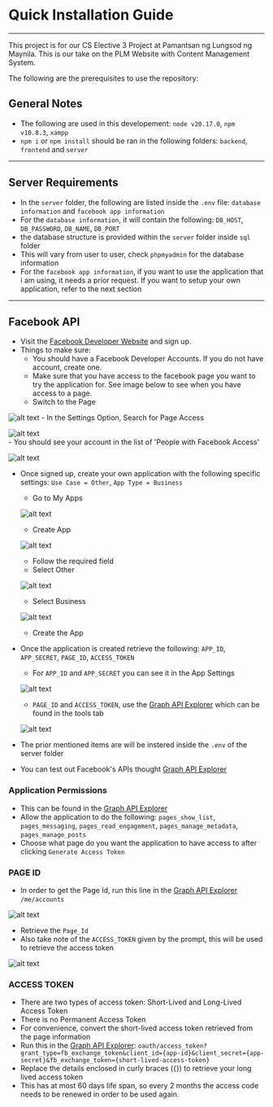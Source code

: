 # Quick Installation Guide
---
This project is for our CS Elective 3 Project at Pamantsan ng Lungsod ng Maynila. This is our take on the PLM Website with Content Management System.

The following are the prerequisites to use the repository:

## General Notes
- The following are used in this developement: `node v20.17.0`, `npm v10.8.3`, `xampp`
- `npm i` or `npm install` should be ran in the following folders: `backend`, `frontend` and `server` 
---

## Server Requirements
- In the `server` folder, the following are listed inside the `.env` file: `database information` and `facebook app information`
- For the `database information`, it will contain the following: `DB_HOST`, `DB_PASSWORD`, `DB_NAME`, `DB_PORT`
- the database structure is provided within the `server` folder inside `sql` folder
- This will vary from user to user, check `phpmyadmin` for the database information
- For the `facebook app information`, if you want to use the application that i am using, it needs a prior request. If you want to setup your own application, refer to the next section
---

## Facebook API
- Visit the [Facebook Developer Website](https://developers.facebook.com/) and sign up.
- Things to make sure: 
    - You should have a Facebook Developer Accounts. If you do not have account, create one.
    - Make sure that you have access to the facebook page you want to try the application for. See image below to see when you have access to a page.
    - Switch to the Page

![alt text](readme_images/image.png)
    - In the Settings Option, Search for Page Access

![alt text](readme_images/image-1.png)  
    - You should see your account in the list of 'People with Facebook Access'

![alt text](<readme_images/Screenshot 2024-11-26 215451.png>)
- Once signed up, create your own application with the following specific settings: `Use Case = Other`, `App Type = Business`
    - Go to My Apps
    
    ![alt text](readme_images/image-2.png)
    - Create App

    ![alt text](readme_images/image-3.png)

    - Follow the required field
    - Select Other

    ![alt text](readme_images/image-4.png)

    - Select Business

    ![alt text](readme_images/image-5.png)
    
    - Create the App
- Once the application is created retrieve the following: `APP_ID`, `APP_SECRET`, `PAGE_ID`, `ACCESS_TOKEN`
    - For `APP_ID` and `APP_SECRET` you can see it in the App Settings

    ![alt text](readme_images/image-6.png)

    - `PAGE_ID` and `ACCESS_TOKEN`, use the [Graph API Explorer](https://developers.facebook.com/tools/explorer/) which can be found in the tools tab
    
    ![alt text](readme_images/image-7.png)
- The prior mentioned items are will be instered inside the `.env` of the server folder
- You can test out Facebook's APIs thought [Graph API Explorer](https://developers.facebook.com/tools/explorer/)

### Application Permissions
- This can be found in the [Graph API Explorer](https://developers.facebook.com/tools/explorer/)
- Allow the application to do the following: `pages_show_list`, `pages_messaging`, `pages_read_engagement`, `pages_manage_metadata`, `pages_manage_posts`
- Choose what page do you want the application to have access to after clicking `Generate Access Token`

### PAGE ID
- In order to get the Page Id, run this line in the [Graph API Explorer](https://developers.facebook.com/tools/explorer/) `/me/accounts`

![alt text](readme_images/image-8.png)
- Retrieve the `Page_Id`
- Also take note of the `ACCESS_TOKEN` given by the prompt, this will be used to retrieve the access token

![alt text](readme_images/image-9.png)

### ACCESS TOKEN
- There are two types of access token: Short-Lived and Long-Lived Access Token
- There is no Permanent Access Token
- For convenience, convert the short-lived access token retrieved from the page information
- Run this in the [Graph API Explorer](https://developers.facebook.com/tools/explorer/):
`oauth/access_token?grant_type=fb_exchange_token&client_id={app-id}&client_secret={app-secret}&fb_exchange_token={short-lived-access-token}`
- Replace the details enclosed in curly braces ({}) to retrieve your long lived access token
- This has at most 60 days life span, so every 2 months the access code needs to be renewed in order to be used again.

